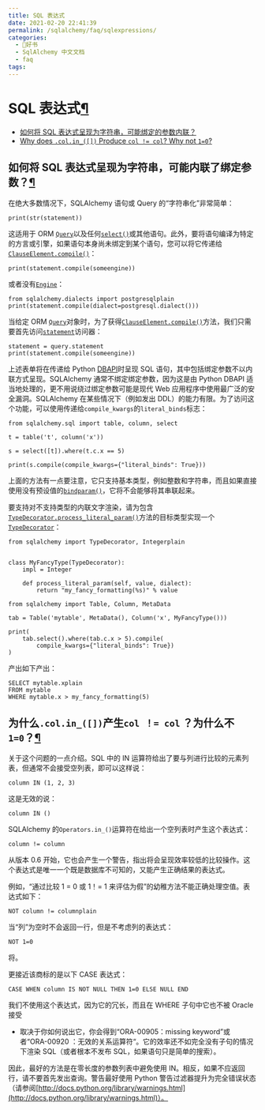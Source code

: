 ```yaml
---
title: SQL 表达式
date: 2021-02-20 22:41:39
permalink: /sqlalchemy/faq/sqlexpressions/
categories:
  - 📖好书
  - SqlAlchemy 中文文档
  - faq
tags:
---
```

SQL 表达式[¶](#sql-expressions "Permalink to this headline")
===========================================================

-   [如何将 SQL 表达式呈现为字符串，可能绑定的参数内联？](#how-do-i-render-sql-expressions-as-strings-possibly-with-bound-parameters-inlined)
-   [Why does `.col.in_([])` Produce
    `col != col`? Why not `1=0`?](#why-does-col-in-produce-col-col-why-not-1-0)

如何将 SQL 表达式呈现为字符串，可能内联了绑定参数？[¶](#how-do-i-render-sql-expressions-as-strings-possibly-with-bound-parameters-inlined "Permalink to this headline")
---------------------------------------------------------------------------------------------------------------------------------------------------------------------

在绝大多数情况下，SQLAlchemy 语句或 Query 的“字符串化”非常简单：

    print(str(statement))

这适用于 ORM [`Query`](orm_query.html#sqlalchemy.orm.query.Query "sqlalchemy.orm.query.Query")以及任何[`select()`](core_selectable.html#sqlalchemy.sql.expression.select "sqlalchemy.sql.expression.select")或其他语句。此外，要将语句编译为特定的方言或引擎，如果语句本身尚未绑定到某个语句，您可以将它传递给[`ClauseElement.compile()`](core_sqlelement.html#sqlalchemy.sql.expression.ClauseElement.compile "sqlalchemy.sql.expression.ClauseElement.compile")：

    print(statement.compile(someengine))

或者没有[`Engine`](core_connections.html#sqlalchemy.engine.Engine "sqlalchemy.engine.Engine")：

    from sqlalchemy.dialects import postgresqlplain
    print(statement.compile(dialect=postgresql.dialect()))

当给定 ORM [`Query`](orm_query.html#sqlalchemy.orm.query.Query "sqlalchemy.orm.query.Query")对象时，为了获得[`ClauseElement.compile()`](core_sqlelement.html#sqlalchemy.sql.expression.ClauseElement.compile "sqlalchemy.sql.expression.ClauseElement.compile")方法，我们只需要首先访问[`statement`](orm_query.html#sqlalchemy.orm.query.Query.statement "sqlalchemy.orm.query.Query.statement")访问器：

    statement = query.statement
    print(statement.compile(someengine))

上述表单将在传递给 Python
[DBAPI](glossary.html#term-dbapi)时呈现 SQL 语句，其中包括绑定参数不以内联方式呈现。SQLAlchemy 通常不绑定绑定参数，因为这是由 Python
DBAPI 适当地处理的，更不用说绕过绑定参数可能是现代 Web 应用程序中使用最广泛的安全漏洞。SQLAlchemy 在某些情况下（例如发出 DDL）的能力有限。为了访问这个功能，可以使用传递给`compile_kwargs`的`literal_binds`标志：

    from sqlalchemy.sql import table, column, select

    t = table('t', column('x'))

    s = select([t]).where(t.c.x == 5)

    print(s.compile(compile_kwargs={"literal_binds": True}))

上面的方法有一点要注意，它只支持基本类型，例如整数和字符串，而且如果直接使用没有预设值的[`bindparam()`](core_sqlelement.html#sqlalchemy.sql.expression.bindparam "sqlalchemy.sql.expression.bindparam")，它将不会能够将其串联起来。

要支持对不支持类型的内联文字渲染，请为包含[`TypeDecorator.process_literal_param()`](core_custom_types.html#sqlalchemy.types.TypeDecorator.process_literal_param "sqlalchemy.types.TypeDecorator.process_literal_param")方法的目标类型实现一个[`TypeDecorator`](core_custom_types.html#sqlalchemy.types.TypeDecorator "sqlalchemy.types.TypeDecorator")：

    from sqlalchemy import TypeDecorator, Integerplain


    class MyFancyType(TypeDecorator):
        impl = Integer

        def process_literal_param(self, value, dialect):
            return "my_fancy_formatting(%s)" % value

    from sqlalchemy import Table, Column, MetaData

    tab = Table('mytable', MetaData(), Column('x', MyFancyType()))

    print(
        tab.select().where(tab.c.x > 5).compile(
            compile_kwargs={"literal_binds": True})
    )

产出如下产出：

    SELECT mytable.xplain
    FROM mytable
    WHERE mytable.x > my_fancy_formatting(5)

为什么`.col.in_([])`产生`col ！= col` ？为什么不`1=0`？[¶](#why-does-col-in-produce-col-col-why-not-1-0 "Permalink to this headline")
-------------------------------------------------------------------------------------------------------------------------------------------------------------------------------------------------

关于这个问题的一点介绍。SQL 中的 IN 运算符给出了要与列进行比较的元素列表，但通常不会接受空列表，即可以这样说：

    column IN (1, 2, 3)

这是无效的说：

    column IN ()

SQLAlchemy 的`Operators.in_()`运算符在给出一个空列表时产生这个表达式：

    column != column

从版本 0.6 开始，它也会产生一个警告，指出将会呈现效率较低的比较操作。这个表达式是唯一一个既是数据库不可知的，又能产生正确结果的表达式。

例如，“通过比较 1 = 0 或 1！=
1 来评估为假”的幼稚方法不能正确处理空值。表达式如下：

    NOT column != columnplain

当“列”为空时不会返回一行，但是不考虑列的表达式：

    NOT 1=0

将。

更接近该商标的是以下 CASE 表达式：

    CASE WHEN column IS NOT NULL THEN 1=0 ELSE NULL END

我们不使用这个表达式，因为它的冗长，而且在 WHERE 子句中它也不被 Oracle 接受
- 取决于你如何说出它，你会得到“ORA-00905：missing keyword”或者“ORA-00920
：无效的关系运算符“。它的效率还不如完全没有子句的情况下渲染 SQL（或者根本不发布 SQL，如果语句只是简单的搜索）。

因此，最好的方法是在零长度的参数列表中避免使用 IN。相反，如果不应返回行，请不要首先发出查询。警告最好使用 Python 警告过滤器提升为完全错误状态（请参阅[http://docs.python.org/library/warnings.html](http://docs.python.org/library/warnings.html)）。

